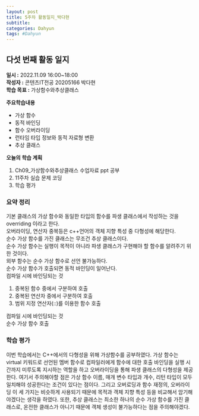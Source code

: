 ```yaml
---
layout: post
title: 5주차 활동일지_박다현
subtitle:
categories: Dahyun
tags: #Dahyun
---
```

## 다섯 번째 활동 일지
**일시 :** 2022.11.09 16:00~18:00  
**작성자 :** 콘텐츠IT전공 20205166 박다현  
**학습 목표 :** 가상함수와추상클래스    

**주요학습내용**
- 가상 함수
- 동적 바인딩
- 함수 오버라이딩
- 런타임 타입 정보와 동적 자료형 변환
- 추상 클래스

**오늘의 학습 계획**
1. Ch09_가상함수와추상클래스 수업자료 ppt 공부
2. 11주차 실습 문제 코딩  
3. 학습 평가
### 요약 정리
기본 클래스의 가상 함수와 동일한 타입의 함수를 파생 클래스에서 작성하는 것을 overriding 이라고 한다.   
오버라이딩, 연산자 중복등은 c++언어의 객체 지향 특성 중 다형성에 해당한다.   
순수 가상 함수를 가진 클래스는 무조건 추상 클래스이다.   
순수 가상 함수는 실행이 목적이 아니라 파생 클래스가 구현해야 할 함수를 알려주기 위한 것이다.   
외부 함수는 순수 가상 함수로 선언 불가능하다.   
순수 가상 함수가 호출되면 동적 바인딩이 일어난다.   
컴파일 시에 바인딩되는 것   
1. 중복된 함수 중에서 구분하여 호출   
2. 중복된 연산자 중에서 구분하여 호출   
3. 범위 지정 연산자(::)를 이용한 함수 호출   

컴파일 시에 바인딩되는 것   
순수 가상 함수 호출   
### 학습 평가
이번 학습에서는 C++에서의 다형성을 위해 가상함수를 공부하였다. 가상 함수는 virtual 키워드로 선언된 멤버 함수로 컴파일러에게 함수에 대한 호출 바인딩을 실행 시간까지 미루도록 지시하는 역할을 하고 오버라이딩을 통해 파생 클래스의 다형성을 제공한다. 여기서 주의해야할 점은 가상 함수 이름, 매개 변수 타입과 개수, 리턴 타입이 모두 일치해야 성공한다는 조건이 있다는 점이다. 그리고 오버로딩과 함수 재정의, 오버라이딩 이 세 가지는 비슷하게 사용되기 때문에 목적과 객체 지향 특성 등을 비교해서 암기해야겠다는 생각을 하였다. 또한, 추상 클래스는 최소한 하나의 순수 가상 함수를 가진 클래스로, 온전한 클래스가 아니기 때문에 객체 생성이 불가능하다는 점을 주의해야겠다.
